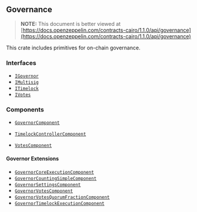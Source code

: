 ## Governance

> **NOTE:** This document is better viewed at [https://docs.openzeppelin.com/contracts-cairo/1.1.0/api/governance](https://docs.openzeppelin.com/contracts-cairo/1.1.0/api/governance)

This crate includes primitives for on-chain governance.

### Interfaces

- [`IGovernor`](https://docs.openzeppelin.com/contracts-cairo/1.1.0/api/governance#IGovernor)
- [`IMultisig`](https://docs.openzeppelin.com/contracts-cairo/1.1.0/api/governance#IMultisig)
- [`ITimelock`](https://docs.openzeppelin.com/contracts-cairo/1.1.0/api/governance#ITimelock)
- [`IVotes`](https://docs.openzeppelin.com/contracts-cairo/1.1.0/api/governance#IVotes)

### Components

- [`GovernorComponent`](https://docs.openzeppelin.com/contracts-cairo/1.1.0/api/governance#GovernorComponent)

- [`TimelockControllerComponent`](https://docs.openzeppelin.com/contracts-cairo/1.1.0/api/governance#TimelockControllerComponent)
- [`VotesComponent`](https://docs.openzeppelin.com/contracts-cairo/1.1.0/api/governance#VotesComponent)

#### Governor Extensions

- [`GovernorCoreExecutionComponent`](https://docs.openzeppelin.com/contracts-cairo/1.1.0/api/governance#GovernorCoreExecutionComponent)
- [`GovernorCountingSimpleComponent`](https://docs.openzeppelin.com/contracts-cairo/1.1.0/api/governance#GovernorCountingSimpleComponent)
- [`GovernorSettingsComponent`](https://docs.openzeppelin.com/contracts-cairo/1.1.0/api/governance#GovernorSettingsComponent)
- [`GovernorVotesComponent`](https://docs.openzeppelin.com/contracts-cairo/1.1.0/api/governance#GovernorVotesComponent)
- [`GovernorVotesQuorumFractionComponent`](https://docs.openzeppelin.com/contracts-cairo/1.1.0/api/governance#GovernorVotesQuorumFractionComponent)
- [`GovernorTimelockExecutionComponent`](https://docs.openzeppelin.com/contracts-cairo/1.1.0/api/governance#GovernorTimelockExecutionComponent)
